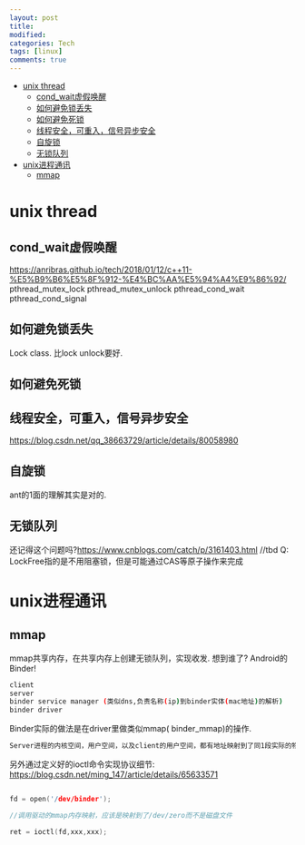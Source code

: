 ```yaml
---
layout: post
title:
modified:
categories: Tech
tags: [linux]
comments: true
---
```


<!-- TOC -->

- [unix thread](#unix-thread)
    - [cond_wait虚假唤醒](#cond_wait虚假唤醒)
    - [如何避免锁丢失](#如何避免锁丢失)
    - [如何避免死锁](#如何避免死锁)
    - [线程安全，可重入，信号异步安全](#线程安全可重入信号异步安全)
    - [自旋锁](#自旋锁)
    - [无锁队列](#无锁队列)
- [unix进程通讯](#unix进程通讯)
    - [mmap](#mmap)

<!-- /TOC -->

# unix thread
## cond_wait虚假唤醒
<https://anribras.github.io/tech/2018/01/12/c++11-%E5%B9%B6%E5%8F%912-%E4%BC%AA%E5%94%A4%E9%86%92/>
pthread_mutex_lock
pthread_mutex_unlock
pthread_cond_wait
pthread_cond_signal
## 如何避免锁丢失
Lock class. 比lock unlock要好.
## 如何避免死锁
## 线程安全，可重入，信号异步安全
<https://blog.csdn.net/qq_38663729/article/details/80058980>
## 自旋锁
ant的1面的理解其实是对的.
## 无锁队列
还记得这个问题吗?<https://www.cnblogs.com/catch/p/3161403.html>
//tbd
Q: LockFree指的是不用阻塞锁，但是可能通过CAS等原子操作来完成

# unix进程通讯

## mmap
mmap共享内存，在共享内存上创建无锁队列，实现收发. 想到谁了? Android的Binder!

```sh
client
server
binder service manager (类似dns,负责名称(ip)到binder实体(mac地址)的解析)
binder driver
```
Binder实际的做法是在driver里做类似mmap( binder_mmap)的操作.
```sh
Server进程的内核空间，用户空间，以及client的用户空间，都有地址映射到了同1段实际的物理内存.
```

另外通过定义好的ioctl命令实现协议细节:
<https://blog.csdn.net/ming_147/article/details/65633571>
```c

fd = open('/dev/binder');

//调用驱动的mmap内存映射，应该是映射到了/dev/zero而不是磁盘文件

ret = ioctl(fd,xxx,xxx);
```
